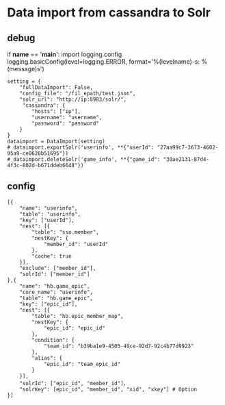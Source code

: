 Data import from cassandra to Solr
=========================================


debug
------------------------

if __name__ == '__main__':
    import logging.config
    logging.basicConfig(level=logging.ERROR,
                        format='%(levelname)-s: %(message)s')

    
    setting = {
        "fullDataImport": False,
        "config_file": "/fil_epath/test.json",
        "solr_url": "http://ip:8983/solr/",
         "cassandra": {
            "hosts": ["ip"],
            "username": "username",
            "password": "password"
        }
    }
    dataimport = DataImport(setting)
    # dataimport.exportSolr('userinfo', **{"userId": "27aa99c7-3673-4602-95a9-ce0620b51695"})
    # dataimport.deleteSolr('game_info', **{"game_id": "30ae2131-87d4-4f3c-802d-b671ddeb6648"})


config
----------------------

```
[{
    "name": "userinfo",
    "table": "userinfo",
    "key": ["userId"],
    "nest": [{
        "table": "sso.member",
        "nestKey": {
            "member_id": "userId"
        },
        "cache": true
    }],
    "exclude": ["member_id"],
    "solrId": ["member_id"]
},{
    "name": "hb.game_epic",
    "core_name": "userinfo",
    "table": "hb.game_epic",
    "key": ["epic_id"],
    "nest": [{
        "table": "hb.epic_member_map",
        "nestKey": {
            "epic_id": "epic_id"
        },
        "condition": {
            "team_id": "b39ba1e9-4505-49ce-92d7-92c4b77d9923"
        },
        "alias": {
            "epic_id": "team_epic_id"
        }
    }],
    "solrId": ["epic_id", "member_id"]，
    "solrKey": [epic_id", "member_id", "xid", "xkey"] # Option
}]
```